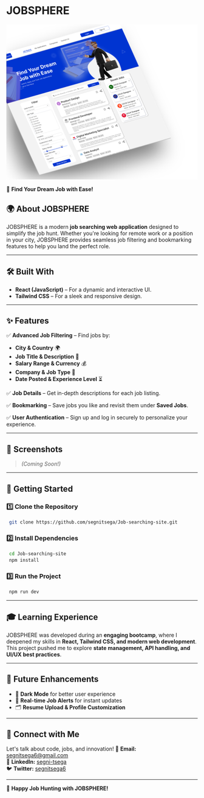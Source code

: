 # JOBSPHERE

![JobSphere Banner](./src/assets/JobSphere-Banner.svg)


🚀 **Find Your Dream Job with Ease!**

## 🌍 About JOBSPHERE
JOBSPHERE is a modern **job searching web application** designed to simplify the job hunt. Whether you're looking for remote work or a position in your city, JOBSPHERE provides seamless job filtering and bookmarking features to help you land the perfect role.

---

## 🛠️ Built With
- **React (JavaScript)** – For a dynamic and interactive UI.
- **Tailwind CSS** – For a sleek and responsive design.

---

## ✨ Features
✅ **Advanced Job Filtering** – Find jobs by:
   - **City & Country** 🌍
   - **Job Title & Description** 📌
   - **Salary Range & Currency** 💰
   - **Company & Job Type** 🏢
   - **Date Posted & Experience Level** ⏳
   
✅ **Job Details** – Get in-depth descriptions for each job listing.

✅ **Bookmarking** – Save jobs you like and revisit them under **Saved Jobs**.

✅ **User Authentication** – Sign up and log in securely to personalize your experience.

---

## 📸 Screenshots
> *(Coming Soon!)*

---

## 🚀 Getting Started
### 1️⃣ Clone the Repository
```sh
 git clone https://github.com/segnitsega/Job-searching-site.git
```
### 2️⃣ Install Dependencies
```sh
 cd Job-searching-site
 npm install
```
### 3️⃣ Run the Project
```sh
 npm run dev
```
---

## 🎓 Learning Experience
JOBSPHERE was developed during an **engaging bootcamp**, where I deepened my skills in **React, Tailwind CSS, and modern web development**. This project pushed me to explore **state management, API handling, and UI/UX best practices**.

---

## 📌 Future Enhancements
- 🌟 **Dark Mode** for better user experience
- 📢 **Real-time Job Alerts** for instant updates
- 🗂️ **Resume Upload & Profile Customization**

---

## 📩 Connect with Me
Let's talk about code, jobs, and innovation!
📧 **Email:** segnitsega6@gmail.com  
💼 **LinkedIn:** [segni-tsega](https://linkedin.com/in//segni-tsega)  
🐦 **Twitter:** [segnitsega6](https://twitter.com/@segnitsega6)  

---

💙 **Happy Job Hunting with JOBSPHERE!**

